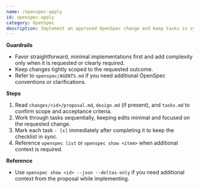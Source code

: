```yaml
---
name: /openspec-apply
id: openspec-apply
category: OpenSpec
description: Implement an approved OpenSpec change and keep tasks in sync.
---
```

<!-- OPENSPEC:START -->
**Guardrails**
- Favor straightforward, minimal implementations first and add complexity only when it is requested or clearly required.
- Keep changes tightly scoped to the requested outcome.
- Refer to `openspec/AGENTS.md` if you need additional OpenSpec conventions or clarifications.

**Steps**
1. Read `changes/<id>/proposal.md`, `design.md` (if present), and `tasks.md` to confirm scope and acceptance criteria.
2. Work through tasks sequentially, keeping edits minimal and focused on the requested change.
3. Mark each task `- [x]` immediately after completing it to keep the checklist in sync.
4. Reference `openspec list` or `openspec show <item>` when additional context is required.

**Reference**
- Use `openspec show <id> --json --deltas-only` if you need additional context from the proposal while implementing.
<!-- OPENSPEC:END -->
